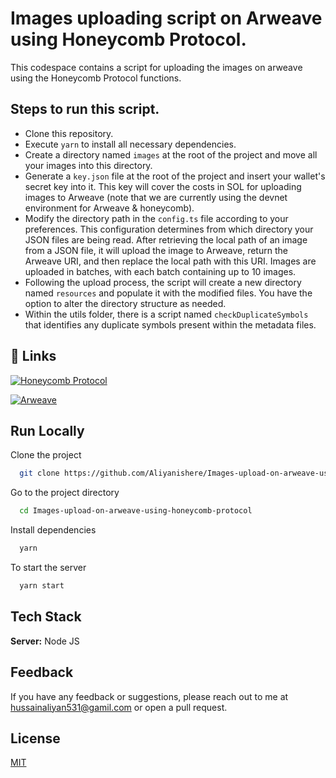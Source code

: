 
# Images uploading script on Arweave using Honeycomb Protocol.

This codespace contains a script for uploading the images on arweave using the Honeycomb Protocol functions.

## Steps to run this script.

- Clone this repository.
- Execute `yarn` to install all necessary dependencies.
- Create a directory named `images` at the root of the project and move all your images into this directory.
- Generate a `key.json` file at the root of the project and insert your wallet's secret key into it. This key will cover the costs in SOL for uploading images to Arweave (note that we are currently using the devnet environment for Arweave & honeycomb).
- Modify the directory path in the `config.ts` file according to your preferences. This configuration determines from which directory your JSON files are being read. After retrieving the local path of an image from a JSON file, it will upload the image to Arweave, return the Arweave URI, and then replace the local path with this URI. Images are uploaded in batches, with each batch containing up to 10 images.
- Following the upload process, the script will create a new directory named `resources` and populate it with the modified files. You have the option to alter the directory structure as needed.
- Within the utils folder, there is a script named `checkDuplicateSymbols` that identifies any duplicate symbols present within the metadata files.
## 🔗 Links
[![Honeycomb Protocol](https://img.shields.io/badge/Honeycomb_Protocol-000?style=for-the-badge)](https://docs.honeycombprotocol.com/)

[![Arweave](https://img.shields.io/badge/arweave-0A6?style=for-the-badge)](https://www.arweave.org/)
## Run Locally

Clone the project

```bash
  git clone https://github.com/Aliyanishere/Images-upload-on-arweave-using-honeycomb-protocol
```

Go to the project directory

```bash
  cd Images-upload-on-arweave-using-honeycomb-protocol
```

Install dependencies

```bash
  yarn
```

To start the server

```bash
  yarn start
```


## Tech Stack

**Server:** Node JS


## Feedback

If you have any feedback or suggestions, please reach out to me at hussainaliyan531@gamil.com or open a pull request.


## License

[MIT](https://choosealicense.com/licenses/mit/)

